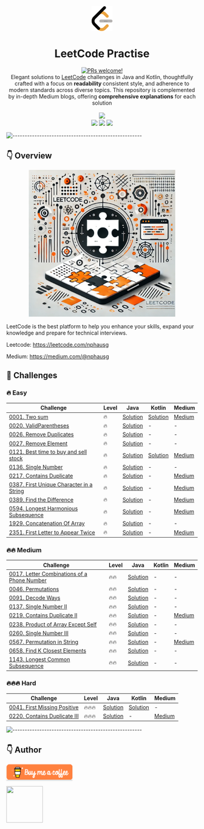 <p align="center">
    <a href="https://revolut.me/nphausg" target="_blank"><img src="docs/images/leetcode.png" alt="nphausg" style="width: 56px !important;" ></a>
</p>
<h1 align="center"> LeetCode Practise </h1>
<p align="center">
<a href="https://reactnative.dev/docs/contributing">
    <img src="https://img.shields.io/badge/PRs-welcome-brightgreen.svg" alt="PRs welcome!" />
</a>
<br>
<span>Elegant solutions to <a href="https://leetcode.com/problemset/all/">LeetCode</a> challenges in Java and Kotlin, thoughtfully crafted
with a focus on <strong> readability </strong> consistent style, and adherence to modern standards across diverse topics. This repository is complemented by in-depth Medium blogs, offering <strong>comprehensive explanations</strong> for each solution</span>
<br>
<br>
<img src="https://img.shields.io/badge/Solved-35/3358%20=%201.01%25-blue.svg?style=flat-square" />
<br/>
<img src="https://img.shields.io/badge/Easy-18/837-5CB85C.svg?style=flat-square"/>
<img src="https://img.shields.io/badge/Medium-13/1756-F0AD4E.svg?style=flat-square"/>
<img src="https://img.shields.io/badge/Hard-4/766-D9534F.svg?style=flat-square"/>
<br/>
</p>

![-----------------------------------------------------](https://raw.githubusercontent.com/andreasbm/readme/master/assets/lines/colored.png)

## 👇 Overview

<p align="center">
<a href="https://revolut.me/nphausg" target="_blank"><img src="docs/images/leetcode_new.webp" alt="nphausg" style="width: 386px !important;" ></a>
</p>

LeetCode is the best platform to help you enhance your skills, expand your knowledge and prepare for technical
interviews.

Leetcode: https://leetcode.com/nphausg

Medium: https://medium.com/@nphausg

## 💎 Challenges

### 🔥 Easy

| Challenge                                                                                                | Level | Java                                                                         | Kotlin                                                       | Medium                                                                                                                      |
|----------------------------------------------------------------------------------------------------------|-------|------------------------------------------------------------------------------|--------------------------------------------------------------|-----------------------------------------------------------------------------------------------------------------------------|
| [0001. Two sum](https://leetcode.com/problems/two-sum)                                                   | 🔥    | [Solution](src/com/nphausg/leetcode/easy/TwoSumJava.java)                    | [Solution](src/com/nphausg/leetcode/easy/TwoSum.kt)          | [Medium](https://levelup.gitconnected.com/leetcode-twosum-from-brute-force-to-optimal-solutions-3f0380eb79b4)               |
| [0020. ValidParentheses](https://leetcode.com/problems/valid-parentheses)                                | 🔥    | [Solution](src/com/nphausg/leetcode/easy/ValidParentheses.java)              | -                                                            | -                                                                                                                           |
| [0026. Remove Duplicates](https://leetcode.com/problems/remove-duplicates-from-sorted-array)             | 🔥    | [Solution](src/com/nphausg/leetcode/easy/RemoveDuplicates.java)              | -                                                            | -                                                                                                                           |
| [0027. Remove Element](https://leetcode.com/problems/remove-element)                                     | 🔥    | [Solution](src/com/nphausg/leetcode/easy/RemoveElement.java)                 | -                                                            | -                                                                                                                           |
| [0121. Best time to buy and sell stock](https://leetcode.com/problems/best-time-to-buy-and-sell-stock)   | 🔥    | [Solution](src/com/nphausg/leetcode/easy/BuyAndSellStockJava.java)           | [Solution](src/com/nphausg/leetcode/easy/BuyAndSellStock.kt) | [Medium](https://levelup.gitconnected.com/leetcode-best-time-to-buy-and-sell-stock-456a5e3ee550)                            |
| [0136. Single Number](https://leetcode.com/problems/single-number)                                       | 🔥    | [Solution](src/com/nphausg/leetcode/easy/SingleNumber.java)                  | -                                                            | -                                                                                                                           |
| [0217. Contains Duplicate](https://leetcode.com/problems/contains-duplicate)                             | 🔥    | [Solution](src/com/nphausg/leetcode/easy/ContainsDuplicate.java)             | -                                                            | [Medium](https://levelup.gitconnected.com/leetcode-contains-duplicate-ed4ec042904f)                                         |
| [0387. First Unique Character in a String](https://leetcode.com/problems/first-unique-character-in-a-string) | 🔥    | [Solution](src/com/nphausg/leetcode/easy/FirstUniqueCharacterInAString.java) | -                                                            | [Medium](https://nphausg.medium.com/leetcode-387-first-unique-character-22bf7752c35e)                                       |
| [0389. Find the Difference](https://leetcode.com/problems/find-the-difference) | 🔥    | [Solution](src/com/nphausg/leetcode/easy/FindTheDifference.java) | -                                                            | [Medium](https://levelup.gitconnected.com/leetcode-389-find-the-difference-exploring-all-solutions-can-be-with-java-a2be916767a0)                                       |
| [0594. Longest Harmonious Subsequence](https://leetcode.com/problems/longest-harmonious-subsequence)     | 🔥    | [Solution](src/com/nphausg/leetcode/easy/LongestHarmoniousSubsequence.java)  | -                                                            | [Medium](https://medium.com/gitconnected/leetcode-0594-longest-harmonious-subsequence-all-solutions-explained-a2e34c82334b) |
| [1929. Concatenation Of Array](https://leetcode.com/problems/concatenation-of-array)                     | 🔥    | [Solution](src/com/nphausg/leetcode/easy/ConcatenationArray.java)            | -                                                            | -                                                                                                                           |
| [2351. First Letter to Appear Twice](https://leetcode.com/problems/first-letter-to-appear-twice)         | 🔥    | [Solution](src/com/nphausg/leetcode/easy/FirstLetterToAppearTwice.java)      | -                                                            | [Medium](https://nphausg.medium.com/leetcode-2351-finding-the-first-letter-to-appear-twice-c8d175785353)                                                                                                                  |

### 🔥🔥 Medium

| Challenge                                                                                                          | Level | Java                                                                      | Kotlin | Medium                                                                                                                |
|--------------------------------------------------------------------------------------------------------------------|-------|---------------------------------------------------------------------------|--------|-----------------------------------------------------------------------------------------------------------------------|
| [0017. Letter Combinations of a Phone Number](https://leetcode.com/problems/letter-combinations-of-a-phone-number) | 🔥🔥  | [Solution](src/com/nphausg/leetcode/medium/LetterCombinations.java)       | -      | -                                                                                                                     |
| [0046. Permutations](https://leetcode.com/problems/letter-combinations-of-a-phone-number)                          | 🔥🔥  | [Solution](src/com/nphausg/leetcode/medium/Permutations.java)             | -      | -                                                                                                                     |
| [0091. Decode Ways](https://leetcode.com/problems/permutations)                                                    | 🔥🔥  | [Solution](src/com/nphausg/leetcode/medium/DecodeWays.java)               | -      | -                                                                                                                     |
| [0137. Single Number II](https://leetcode.com/problems/single-number-ii)                                           | 🔥🔥  | [Solution](src/com/nphausg/leetcode/medium/SingleNumberII.java)           | -      | -                                                                                                                     |
| [0219. Contains Duplicate II](https://leetcode.com/problems/contains-duplicate-ii)                                 | 🔥🔥  | [Solution](src/com/nphausg/leetcode/easy/ContainsDuplicate2.java)         | -      | [Medium](https://nphausg.medium.com/leetcode-contains-duplicate-ii-fb18e71189fb)                                      |
| [0238. Product of Array Except Self](https://leetcode.com/problems/product-of-array-except-self)                          | 🔥🔥  | [Solution](src/com/nphausg/leetcode/medium/ProductOfArrayExceptSelf.java) | -      | -                                                                                                                     |
| [0260. Single Number III](https://leetcode.com/problems/single-number-iii)                                         | 🔥🔥  | [Solution](src/com/nphausg/leetcode/medium/SingleNumberIII.java)          | -      | -                                                                                                                     |
| [0567. Permutation in String](https://leetcode.com/problems/permutation-in-string)                                 | 🔥🔥  | [Solution](src/com/nphausg/leetcode/medium/PermutationInString.java)      | -      | [Medium](https://nphausg.medium.com/leetcode-0567-understanding-all-solutions-for-permutation-in-string-872ad23c9a9a) |
| [0658. Find K Closest Elements](https://leetcode.com/problems/find-k-closest-elements)                             | 🔥🔥  | [Solution](src/com/nphausg/leetcode/medium/FindClosestElements.java)      | -      | -                                                                                                                     |
| [1143. Longest Common Subsequence](https://leetcode.com/problems/longest-common-subsequence)                       | 🔥🔥  | [Solution](src/com/nphausg/leetcode/medium/LongestCommonSubsequence.java) | -      | -                                                                                                                     |

### 🔥🔥🔥 Hard

| Challenge                                                                            | Level  | Java                                                                | Kotlin                                                            | Medium                                                                                  |
|--------------------------------------------------------------------------------------|--------|---------------------------------------------------------------------|-------------------------------------------------------------------|-----------------------------------------------------------------------------------------|
| [0041. First Missing Positive](https://leetcode.com/problems/first-missing-positive) | 🔥🔥🔥 | [Solution](src/com/nphausg/leetcode/hard/FirstMissingPositive.java) | [Solution](src/com/nphausg/leetcode/hard/FirstMissingPositive.kt) | -                                                                                       |
| [0220. Contains Duplicate III](https://leetcode.com/problems/contains-duplicate-iii) | 🔥🔥🔥 | [Solution](src/com/nphausg/leetcode/hard/ContainsDuplicate3.java)   | -                                                                 | [Medium](https://levelup.gitconnected.com/leetcode-contains-duplicate-iii-0fd4bbf0252f) |

![-----------------------------------------------------](https://raw.githubusercontent.com/andreasbm/readme/master/assets/lines/colored.png)

## 👇 Author

<a href="https://revolut.me/nphausg" target="_blank"><img src="docs/images/buymeacoffee.webp" alt="nphausg" style="height: 41px !important;width: 174px !important;box-shadow: 0px 3px 2px 0px rgba(190, 190, 190, 0.5) !important;-webkit-box-shadow: 0px 3px 2px 0px rgba(190, 190, 190, 0.5) !important;" ></a>
<p>
    <a href="https://nphausg.medium.com/" target="_blank">
    <img src="https://avatars2.githubusercontent.com/u/13111806?s=400&u=f09b6160dbbe2b7eeae0aeb0ab4efac0caad57d7&v=4" width="96" height="96" alt="">
    </a>
</p>
